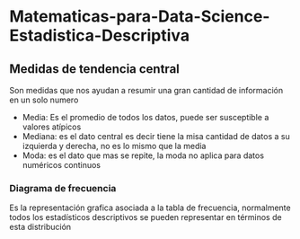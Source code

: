 # Matematicas-para-Data-Science-Estadistica-Descriptiva

## Medidas de tendencia central

Son medidas que nos ayudan a resumir una gran cantidad de información en un solo numero

*   Media: Es el promedio de todos los datos, puede ser susceptible a valores atípicos
*   Mediana: es el dato central es decir tiene la misa cantidad de datos a su izquierda y derecha, no es lo mismo que la media
*   Moda: es el dato que mas se repite, la moda no aplica para datos numéricos continuos

### Diagrama de frecuencia
Es la representación grafica asociada a la tabla de frecuencia, normalmente todos los estadísticos descriptivos se pueden representar en términos de esta distribución

